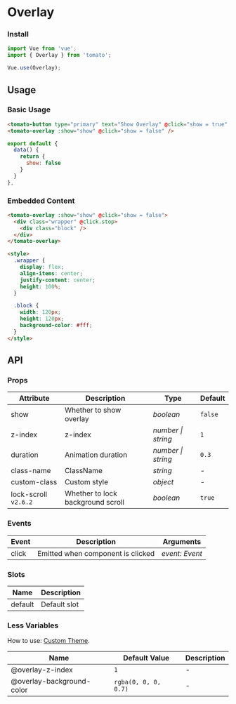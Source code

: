 # Overlay

### Install

```js
import Vue from 'vue';
import { Overlay } from 'tomato';

Vue.use(Overlay);
```

## Usage

### Basic Usage

```html
<tomato-button type="primary" text="Show Overlay" @click="show = true" />
<tomato-overlay :show="show" @click="show = false" />
```

```js
export default {
  data() {
    return {
      show: false
    }
  }
},
```

### Embedded Content

```html
<tomato-overlay :show="show" @click="show = false">
  <div class="wrapper" @click.stop>
    <div class="block" />
  </div>
</tomato-overlay>

<style>
  .wrapper {
    display: flex;
    align-items: center;
    justify-content: center;
    height: 100%;
  }

  .block {
    width: 120px;
    height: 120px;
    background-color: #fff;
  }
</style>
```

## API

### Props

| Attribute | Description | Type | Default |
| --- | --- | --- | --- |
| show | Whether to show overlay | _boolean_ | `false` |
| z-index | z-index | _number \| string_ | `1` |
| duration | Animation duration | _number \| string_ | `0.3` |
| class-name | ClassName | _string_ | - |
| custom-class | Custom style | _object_ | - |
| lock-scroll `v2.6.2` | Whether to lock background scroll | _boolean_ | `true` |

### Events

| Event | Description                       | Arguments      |
| ----- | --------------------------------- | -------------- |
| click | Emitted when component is clicked | _event: Event_ |

### Slots

| Name    | Description  |
| ------- | ------------ |
| default | Default slot |

### Less Variables

How to use: [Custom Theme](#/en-US/theme).

| Name                      | Default Value        | Description |
| ------------------------- | -------------------- | ----------- |
| @overlay-z-index          | `1`                  | -           |
| @overlay-background-color | `rgba(0, 0, 0, 0.7)` | -           |

